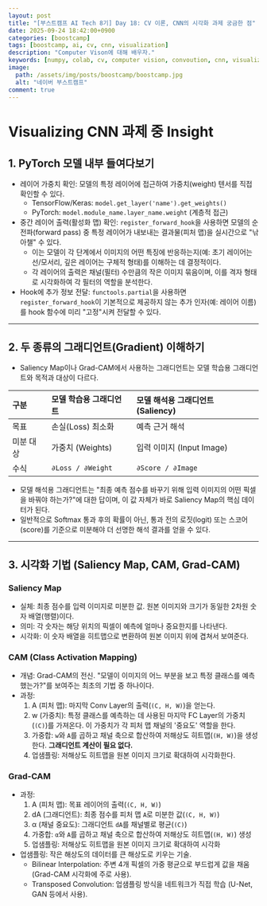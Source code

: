 ```yaml
---
layout: post
title: "[부스트캠프 AI Tech 8기] Day 18: CV 이론, CNN의 시각화 과제 궁금한 점"
date: 2025-09-24 18:42:00+0900
categories: [boostcamp]
tags: [boostcamp, ai, cv, cnn, visualization]
description: "Computer Vison에 대해 배우자."
keywords: [numpy, colab, cv, computer vision, convoution, cnn, visualization, cam, grad-cam]
image:
  path: /assets/img/posts/boostcamp/boostcamp.jpg
  alt: "네이버 부스트캠프"
comment: true
---
```


# Visualizing CNN 과제 중 Insight

## 1. PyTorch 모델 내부 들여다보기

- 레이어 가중치 확인: 모델의 특정 레이어에 접근하여 가중치(weight) 텐서를 직접 확인할 수 있다.
  - TensorFlow/Keras: `model.get_layer('name').get_weights()`
  - PyTorch: `model.module_name.layer_name.weight` (계층적 접근)
- 중간 레이어 출력(활성화 맵) 확인: `register_forward_hook`을 사용하면 모델의 순전파(forward pass) 중 특정 레이어가 내보내는 결과물(피처 맵)을 실시간으로 "낚아챌" 수 있다.
  - 이는 모델이 각 단계에서 이미지의 어떤 특징에 반응하는지(예: 초기 레이어는 선/모서리, 깊은 레이어는 구체적 형태)를 이해하는 데 결정적이다.
  - 각 레이어의 출력은 채널(필터) 수만큼의 작은 이미지 묶음이며, 이를 격자 형태로 시각화하여 각 필터의 역할을 분석한다.
- Hook에 추가 정보 전달: `functools.partial`을 사용하면 `register_forward_hook`이 기본적으로 제공하지 않는 추가 인자(예: 레이어 이름)를 hook 함수에 미리 "고정"시켜 전달할 수 있다.

---

## 2. 두 종류의 그래디언트(Gradient) 이해하기

- Saliency Map이나 Grad-CAM에서 사용하는 그래디언트는 모델 학습용 그래디언트와 목적과 대상이 다르다.

| 구분 | 모델 학습용 그래디언트 | 모델 해석용 그래디언트 (Saliency) |
| :--- | :--- | :--- |
| 목표 | 손실(Loss) 최소화 | 예측 근거 해석 |
| 미분 대상| 가중치 (Weights) | 입력 이미지 (Input Image) |
| 수식 | `∂Loss / ∂Weight` | `∂Score / ∂Image` |

- 모델 해석용 그래디언트는 "최종 예측 점수를 바꾸기 위해 입력 이미지의 어떤 픽셀을 바꿔야 하는가?"에 대한 답이며, 이 값 자체가 바로 Saliency Map의 핵심 데이터가 된다.
- 일반적으로 Softmax 통과 후의 확률이 아닌, 통과 전의 로짓(logit) 또는 스코어(score)를 기준으로 미분해야 더 선명한 해석 결과를 얻을 수 있다.

---

## 3. 시각화 기법 (Saliency Map, CAM, Grad-CAM)

### Saliency Map
- 실체: 최종 점수를 입력 이미지로 미분한 값. 원본 이미지와 크기가 동일한 2차원 숫자 배열(행렬)이다.
- 의미: 각 숫자는 해당 위치의 픽셀이 예측에 얼마나 중요한지를 나타낸다.
- 시각화: 이 숫자 배열을 히트맵으로 변환하여 원본 이미지 위에 겹쳐서 보여준다.

### CAM (Class Activation Mapping) 
- 개념: Grad-CAM의 전신. "모델이 이미지의 어느 부분을 보고 특정 클래스를 예측했는가?"를 보여주는 최초의 기법 중 하나이다. 
- 과정: 
  1. A (피처 맵): 마지막 Conv Layer의 출력(`(C, H, W)`)을 얻는다. 
  2. w (가중치): 특정 클래스를 예측하는 데 사용된 마지막 FC Layer의 가중치(`(C)`)를 가져온다. 이 가중치가 각 피처 맵 채널의 '중요도' 역할을 한다. 
  3. 가중합: `w`와 `A`를 곱하고 채널 축으로 합산하여 저해상도 히트맵(`(H, W)`)을 생성한다. **그래디언트 계산이 필요 없다.** 
  4. 업샘플링: 저해상도 히트맵을 원본 이미지 크기로 확대하여 시각화한다.

### Grad-CAM
- 과정:
  1. A (피처 맵): 목표 레이어의 출력(`(C, H, W)`)
  2. dA (그래디언트): 최종 점수를 피처 맵 `A`로 미분한 값(`(C, H, W)`)
  3. α (채널 중요도): 그래디언트 `dA`를 채널별로 평균(`(C)`)
  4. 가중합: `α`와 `A`를 곱하고 채널 축으로 합산하여 저해상도 히트맵(`(H, W)`) 생성
  5. 업샘플링: 저해상도 히트맵을 원본 이미지 크기로 확대하여 시각화
- 업샘플링: 작은 해상도의 데이터를 큰 해상도로 키우는 기술.
  - Bilinear Interpolation: 주변 4개 픽셀의 가중 평균으로 부드럽게 값을 채움 (Grad-CAM 시각화에 주로 사용).
  - Transposed Convolution: 업샘플링 방식을 네트워크가 직접 학습 (U-Net, GAN 등에서 사용).